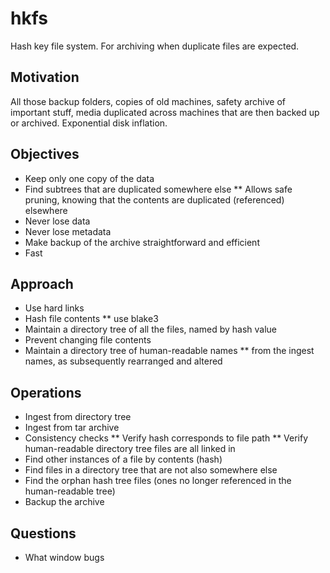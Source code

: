 # hkfs
Hash key file system. For archiving when duplicate files are expected.


## Motivation
All those backup folders, copies of old machines, safety archive of important stuff,
media duplicated across machines that are then backed up or archived. Exponential
disk inflation.

## Objectives
* Keep only one copy of the data
* Find subtrees that are duplicated somewhere else
** Allows safe pruning, knowing that the contents are duplicated (referenced) elsewhere
* Never lose data
* Never lose metadata
* Make backup of the archive straightforward and efficient
* Fast

## Approach
* Use hard links
* Hash file contents
** use blake3
* Maintain a directory tree of all the files, named by hash value
* Prevent changing file contents
* Maintain a directory tree of human-readable names
** from the ingest names, as subsequently rearranged and altered

## Operations
* Ingest from directory tree
* Ingest from tar archive
* Consistency checks
** Verify hash corresponds to file path
** Verify human-readable directory tree files are all linked in
* Find other instances of a file by contents (hash)
* Find files in a directory tree that are not also somewhere else
* Find the orphan hash tree files (ones no longer referenced in the human-readable tree)
* Backup the archive

## Questions
* What window bugs
